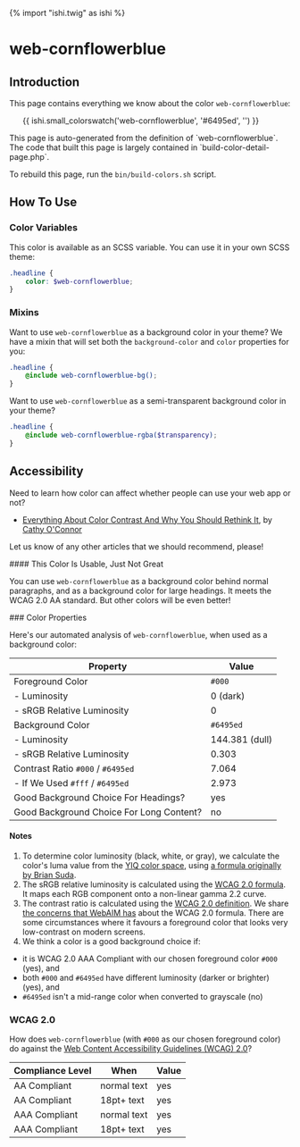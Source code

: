 {% import "ishi.twig" as ishi %}
# web-cornflowerblue

## Introduction

This page contains everything we know about the color `web-cornflowerblue`:

<div class="grid">
    <div class="cell">
        <div class="swatch">
            <ul>
                {{ ishi.small_colorswatch('web-cornflowerblue', '#6495ed', '') }}
            </ul>
        </div>
    </div>
</div>

<div class="callout attention" markdown="1">
This page is auto-generated from the definition of `web-cornflowerblue`. The code that built this page is largely contained in `build-color-detail-page.php`.

To rebuild this page, run the `bin/build-colors.sh` script.
</div>

## How To Use

### Color Variables

This color is available as an SCSS variable. You can use it in your own SCSS theme:

```scss
.headline {
    color: $web-cornflowerblue;
}
```

### Mixins

Want to use `web-cornflowerblue` as a background color in your theme? We have a mixin that will set both the `background-color` and `color` properties for you:

```scss
.headline {
    @include web-cornflowerblue-bg();
}
```

Want to use `web-cornflowerblue` as a semi-transparent background color in your theme?

```scss
.headline {
    @include web-cornflowerblue-rgba($transparency);
}
```

## Accessibility

Need to learn how color can affect whether people can use your web app or not?

* [Everything About Color Contrast And Why You Should Rethink It](https://www.smashingmagazine.com/2014/10/color-contrast-tips-and-tools-for-accessibility/), by [Cathy O'Connor](http://www.twitter.com/cagocon)

Let us know of any other articles that we should recommend, please!
<div class="callout warning" markdown="1">
#### This Color Is Usable, Just Not Great

You can use `web-cornflowerblue` as a background color behind normal paragraphs, and as a background color for large headings. It meets the WCAG 2.0 AA standard. But other colors will be even better!
</div>
### Color Properties

Here's our automated analysis of `web-cornflowerblue`, when used as a background color:

Property | Value
---------|------
Foreground Color | `#000`
- Luminosity | 0 (dark)
- sRGB Relative Luminosity | 0
Background Color | `#6495ed`
- Luminosity | 144.381 (dull)
- sRGB Relative Luminosity | 0.303
Contrast Ratio `#000` / `#6495ed` | 7.064
- If We Used `#fff` / `#6495ed` | 2.973
Good Background Choice For Headings? | yes
Good Background Choice For Long Content? | no

#### Notes

1. To determine color luminosity (black, white, or gray), we calculate the color's luma value from the [YIQ color space](https://en.wikipedia.org/wiki/YIQ), using [a formula originally by Brian Suda](https://24ways.org/2010/calculating-color-contrast/).
1. The sRGB relative luminosity is calculated using the [WCAG 2.0 formula](https://www.w3.org/TR/WCAG20/#relativeluminancedef). It maps each RGB component onto a non-linear gamma 2.2 curve.
1. The contrast ratio is calculated using the [WCAG 2.0 definition](https://www.w3.org/TR/2008/REC-WCAG20-20081211/#contrast-ratiodef). We share [the concerns that WebAIM has](http://webaim.org/blog/wcag-2-1-feedback/) about the WCAG 2.0 formula. There are some circumstances where it favours a foreground color that looks very low-contrast on modern screens.
1. We think a color is a good background choice if:
  - it is WCAG 2.0 AAA Compliant with our chosen foreground color `#000` (yes), and
  - both `#000` and `#6495ed` have different luminosity (darker or brighter) (yes), and
  - `#6495ed` isn't a mid-range color when converted to grayscale (no)

### WCAG 2.0

How does `web-cornflowerblue` (with `#000` as our chosen foreground color) do against the [Web Content Accessibility Guidelines (WCAG) 2.0](https://www.w3.org/TR/WCAG20/)?

Compliance Level | When | Value
-----------------|------|------
AA Compliant | normal text | yes
AA Compliant | 18pt+ text | yes
AAA Compliant | normal text | yes
AAA Compliant | 18pt+ text | yes